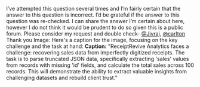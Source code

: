 I’ve attempted this question several times and I’m fairly certain that the
answer to this question is incorrect. I’d be grateful if the answer to this
question was re-checked. I can share the answer I’m certain about here,
however I do not think it would be prudent to do so given this is a public
forum.
Please consider my request and double check-
[@Jivraj](/u/jivraj), [@carlton](/u/carlton)
Thank you
Image: Here's a caption for the image, focusing on the key challenge and the
task at hand: **Caption:** "ReceiptRevive Analytics faces a challenge:
recovering sales data from imperfectly digitized receipts. The task is to
parse truncated JSON data, specifically extracting 'sales' values from records
with missing 'id' fields, and calculate the total sales across 100 records.
This will demonstrate the ability to extract valuable insights from
challenging datasets and rebuild client trust."